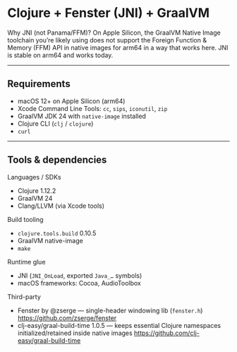 # Clojure + Fenster (JNI) + GraalVM

Why JNI (not Panama/FFM)? On Apple Silicon, the GraalVM Native Image toolchain you’re likely using does not support the Foreign Function & Memory (FFM) API in native images for arm64 in a way that works here. JNI is stable on arm64 and works today.

---

## Requirements

- macOS 12+ on Apple Silicon (arm64)
- Xcode Command Line Tools: `cc`, `sips`, `iconutil`, `zip`
- GraalVM JDK 24 with `native-image` installed
- Clojure CLI (`clj` / `clojure`)
- `curl`

---

## Tools & dependencies

Languages / SDKs
- Clojure 1.12.2
- GraalVM 24
- Clang/LLVM (via Xcode tools)

Build tooling
- `clojure.tools.build` 0.10.5
- GraalVM native-image
- `make`

Runtime glue
- JNI (`JNI_OnLoad`, exported `Java_…` symbols)
- macOS frameworks: Cocoa, AudioToolbox

Third-party
- Fenster by @zserge — single-header windowing lib (`fenster.h`)
  https://github.com/zserge/fenster
- clj-easy/graal-build-time 1.0.5 — keeps essential Clojure namespaces initialized/retained inside native images
  https://github.com/clj-easy/graal-build-time
